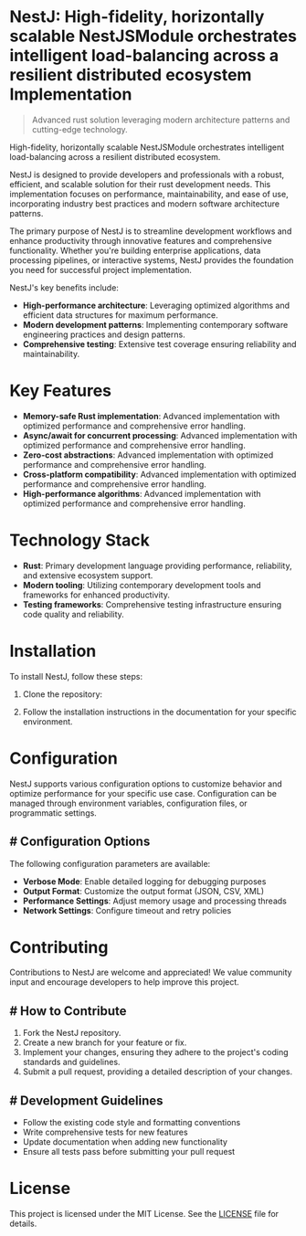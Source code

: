 <!-- fallback_NestJ_20251003201019_89131 -->

# NestJ: High-fidelity, horizontally scalable NestJSModule orchestrates intelligent load-balancing across a resilient distributed ecosystem Implementation
> Advanced rust solution leveraging modern architecture patterns and cutting-edge technology.

High-fidelity, horizontally scalable NestJSModule orchestrates intelligent load-balancing across a resilient distributed ecosystem.

NestJ is designed to provide developers and professionals with a robust, efficient, and scalable solution for their rust development needs. This implementation focuses on performance, maintainability, and ease of use, incorporating industry best practices and modern software architecture patterns.

The primary purpose of NestJ is to streamline development workflows and enhance productivity through innovative features and comprehensive functionality. Whether you're building enterprise applications, data processing pipelines, or interactive systems, NestJ provides the foundation you need for successful project implementation.

NestJ's key benefits include:

* **High-performance architecture**: Leveraging optimized algorithms and efficient data structures for maximum performance.
* **Modern development patterns**: Implementing contemporary software engineering practices and design patterns.
* **Comprehensive testing**: Extensive test coverage ensuring reliability and maintainability.

# Key Features

* **Memory-safe Rust implementation**: Advanced implementation with optimized performance and comprehensive error handling.
* **Async/await for concurrent processing**: Advanced implementation with optimized performance and comprehensive error handling.
* **Zero-cost abstractions**: Advanced implementation with optimized performance and comprehensive error handling.
* **Cross-platform compatibility**: Advanced implementation with optimized performance and comprehensive error handling.
* **High-performance algorithms**: Advanced implementation with optimized performance and comprehensive error handling.

# Technology Stack

* **Rust**: Primary development language providing performance, reliability, and extensive ecosystem support.
* **Modern tooling**: Utilizing contemporary development tools and frameworks for enhanced productivity.
* **Testing frameworks**: Comprehensive testing infrastructure ensuring code quality and reliability.

# Installation

To install NestJ, follow these steps:

1. Clone the repository:


2. Follow the installation instructions in the documentation for your specific environment.

# Configuration

NestJ supports various configuration options to customize behavior and optimize performance for your specific use case. Configuration can be managed through environment variables, configuration files, or programmatic settings.

## # Configuration Options

The following configuration parameters are available:

* **Verbose Mode**: Enable detailed logging for debugging purposes
* **Output Format**: Customize the output format (JSON, CSV, XML)
* **Performance Settings**: Adjust memory usage and processing threads
* **Network Settings**: Configure timeout and retry policies

# Contributing

Contributions to NestJ are welcome and appreciated! We value community input and encourage developers to help improve this project.

## # How to Contribute

1. Fork the NestJ repository.
2. Create a new branch for your feature or fix.
3. Implement your changes, ensuring they adhere to the project's coding standards and guidelines.
4. Submit a pull request, providing a detailed description of your changes.

## # Development Guidelines

* Follow the existing code style and formatting conventions
* Write comprehensive tests for new features
* Update documentation when adding new functionality
* Ensure all tests pass before submitting your pull request

# License

This project is licensed under the MIT License. See the [LICENSE](https://github.com/Nurulika/NestJ/blob/main/LICENSE) file for details.
